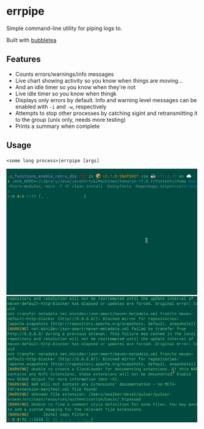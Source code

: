 # errpipe

Simple command-line utility for piping logs to.

Built with [bubbletea](https://github.com/charmbracelet/bubbletea)

## Features
- Counts errors/warnings/info messages
- Live chart showing activity so you know when things are moving...
- And an idle timer so you know when they're not
- Live idle timer so you know when thingk
- Displays only errors by default. Info and warning level messages can be enabled with `-i` and `-w`, respectively
- Attempts to stop other processes by catching sigint and retransmitting it to the group (unix only, needs more testing)
- Prints a summary when complete

## Usage

`<some long process>|errpipe [args]`

<img width="500" src="./.github/errpipe.gif" />
<img width="500" src="./.github/errpipe_warn_idle.gif" />
